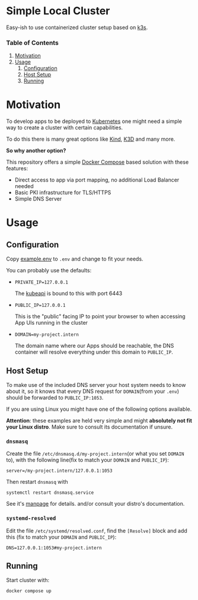 # Simple Local Cluster

Easy-ish to use containerized cluster setup based on [k3s](https://k3s.io/).

### Table of Contents
1. [Motivation](#motivation)
2. [Usage](#usage)
   1. [Configuration](#configuration)
   2. [Host Setup](#host-setup)
   3. [Running](#running)

# Motivation

To develop apps to be deployed to [Kubernetes](https://kubernetes.io/) one might need a simple way to create a cluster with certain capabilities.

To do this there is many great options like [Kind](https://kind.sigs.k8s.io/), [K3D](https://k3d.io/) and many more.

**So why another option?**

This repository offers a simple [Docker Compose]() based solution with these
features:

* Direct access to app via port mapping, no additional Load Balancer needed
* Basic PKI infrastructure for TLS/HTTPS
* Simple DNS Server

# Usage

## Configuration

Copy [example.env](./example.env) to `.env` and change to fit your needs.

You can probably use the defaults:
* `PRIVATE_IP=127.0.0.1`
 
    The [kubeapi](https://kubernetes.io/docs/reference/using-api/) is bound to this with port 6443 

* `PUBLIC_IP=127.0.0.1`

    This is the "public" facing IP to point your browser to when accessing App UIs running in the cluster

* `DOMAIN=my-project.intern`

    The domain name where our Apps should be reachable, the DNS container
    will resolve everything under this domain to `PUBLIC_IP`.

## Host Setup

To make use of the included DNS server your host system needs to know about
it, so it knows that every DNS request for `DOMAIN`(from your `.env`) should be 
forwarded to `PUBLIC_IP:1053`.

If you are using Linux you might have one of the following options available. 

**Attention**: these examples are held very simple and might **absolutely not fit
your Linux distro**. Make sure to consult its documentation if unsure.

### `dnsmasq`

Create the file `/etc/dnsmasq.d/my-project.intern`(or what you set `DOMAIN` to), 
with the following line(fix to match your `DOMAIN` and `PUBLIC_IP`):

```
server=/my-project.intern/127.0.0.1:1053
```

Then restart `dnsmasq` with 
```
systemctl restart dnsmasq.service
```

See it's [manpage](https://dnsmasq.org/docs/dnsmasq-man.html) for details.
and/or consult your distro's documentation.

### `systemd-resolved`

Edit the file `/etc/systemd/resolved.conf`, find the `[Resolve]` block and add this
(fix to match your `DOMAIN` and `PUBLIC_IP`):

```
DNS=127.0.0.1:1053#my-project.intern
```

## Running

Start cluster with:
```
docker compose up
```

